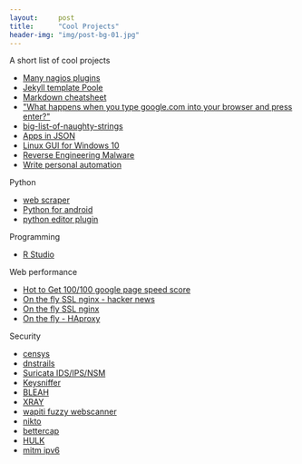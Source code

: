 ```yaml
---
layout:     post
title:      "Cool Projects"
header-img: "img/post-bg-01.jpg"
---
```


A short list of cool projects

  * [Many nagios plugins](https://github.com/HariSekhon/nagios-plugins)
  * [Jekyll template Poole](http://getpoole.com/)
  * [Markdown cheatsheet](https://github.com/adam-p/markdown-here/wiki/Markdown-Cheatsheet)
  * ["What happens when you type google.com into your browser and press enter?"](https://github.com/alex/what-happens-when)
  * [big-list-of-naughty-strings](https://github.com/minimaxir/big-list-of-naughty-strings)
  * [Apps in JSON](https://jasonette.com/)
  * [Linux GUI for Windows 10](http://www.starlig.ht/about/)
  * [Reverse Engineering Malware](https://securedorg.github.io/RE101/)
  * [Write personal automation](http://anotherdevblog.net/posts/part-1-getting-started)
  
 Python
 
   * [web scraper](https://scrapy.org/)
   * [Python for android](https://github.com/kivy/python-for-android)
   * [python editor plugin](https://kite.com/)
   
Programming
   * [R Studio](https://www.rstudio.com/)
   
    
Web performance 
   * [Hot to Get 100/100 google page speed score](https://elliotec.com/how-to-get-100-google-page-speed-score/)
   * [On the fly SSL nginx - hacker news](https://news.ycombinator.com/item?id=12128993)
   * [On the fly SSL nginx](https://github.com/GUI/lua-resty-auto-ssl)
   * [On the fly - HAproxy](https://github.com/tinganho/haproxy-with-letsencrypt-auto-renewal)
    
Security
   * [censys](https://www.censys.io/)
   * [dnstrails](https://dnstrails.com/)
   * [Suricata IDS/IPS/NSM](https://suricata-ids.org/)
   * [Keysniffer](https://www.keysniffer.net/)
   * [BLEAH](https://github.com/evilsocket/bleah)
   * [XRAY](https://github.com/evilsocket/xray)
   * [wapiti fuzzy webscanner](http://wapiti.sourceforge.net/)
   * [nikto](https://cirt.net/Nikto2)
   * [bettercap](https://www.bettercap.org/)
   * [HULK](https://github.com/Cyb3rWard0g/HELK)
   * [mitm ipv6](https://github.com/fox-it/mitm6)
   
    

